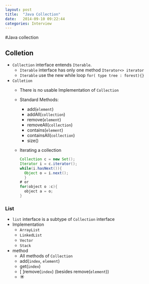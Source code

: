 ```yaml
---
layout: post
title:  "Java Collection"
date:   2014-09-10 09:22:44
categories: Interview
---
```


#Java collection
## Colletion
* `Collection` interface entends `Iterable`.
  * `Iterable` interface has only one method `Iterator<> iterator`
  * `Iterable` use the new while loop `for( type tree : forest){}`
* `Colletion`
  * There is no usable Implementation of `Collection`
  * Standard Methods:
    * add(`element`)
    * addAll(`collection`)
    * remove(`element`)
    * removeAll(`collection`)
    * contains(`element`)
    * containsAll(`collection`)
    * size()
  * Iterating a collection

    ```java
    Collection c = new Set();
    Iterator i = c.iterator();
    while(i.hasNext()){
      Object o = i.next();
      }
    # or
    for(object o :c){
      object a = o;
    }

    ```

### List
* `list` interface is a subtype of `Collection` interface
* Implementation
  * `ArrayList`
  * `LinkedList`
  * `Vector`
  * `Stack`
* method
  * All methods of `Collection`
  * add(`index`, `element`)
  * get(`index`)
  * [ ]remove(`index`) (besides remove(`element`))
  * :sunny:
